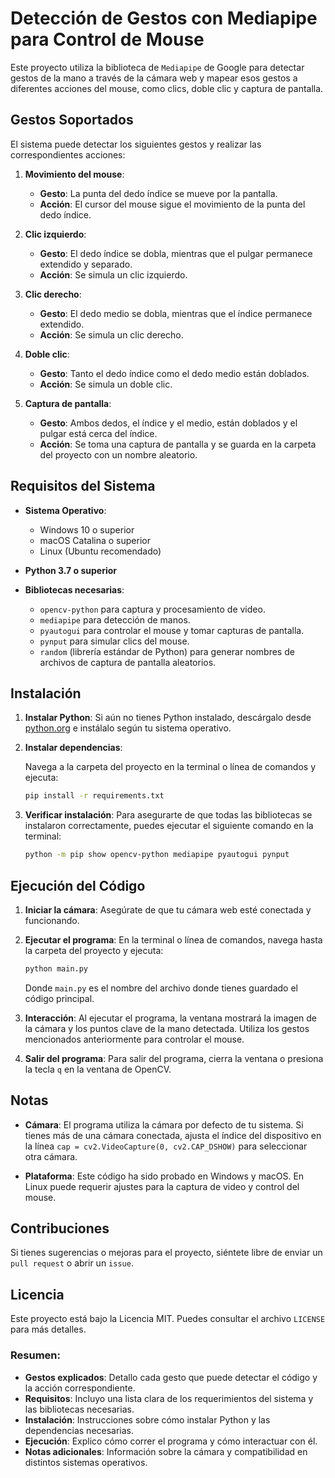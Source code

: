 # Detección de Gestos con Mediapipe para Control de Mouse

Este proyecto utiliza la biblioteca de `Mediapipe` de Google para detectar gestos de la mano a través de la cámara web y mapear esos gestos a diferentes acciones del mouse, como clics, doble clic y captura de pantalla.

## Gestos Soportados

El sistema puede detectar los siguientes gestos y realizar las correspondientes acciones:

1. **Movimiento del mouse**:  
   - **Gesto**: La punta del dedo índice se mueve por la pantalla.  
   - **Acción**: El cursor del mouse sigue el movimiento de la punta del dedo índice.

2. **Clic izquierdo**:  
   - **Gesto**: El dedo índice se dobla, mientras que el pulgar permanece extendido y separado.  
   - **Acción**: Se simula un clic izquierdo.

3. **Clic derecho**:  
   - **Gesto**: El dedo medio se dobla, mientras que el índice permanece extendido.  
   - **Acción**: Se simula un clic derecho.

4. **Doble clic**:  
   - **Gesto**: Tanto el dedo índice como el dedo medio están doblados.  
   - **Acción**: Se simula un doble clic.

5. **Captura de pantalla**:  
   - **Gesto**: Ambos dedos, el índice y el medio, están doblados y el pulgar está cerca del índice.  
   - **Acción**: Se toma una captura de pantalla y se guarda en la carpeta del proyecto con un nombre aleatorio.

## Requisitos del Sistema

- **Sistema Operativo**: 
  - Windows 10 o superior
  - macOS Catalina o superior
  - Linux (Ubuntu recomendado)
  
- **Python 3.7 o superior**

- **Bibliotecas necesarias**:
  - `opencv-python` para captura y procesamiento de video.
  - `mediapipe` para detección de manos.
  - `pyautogui` para controlar el mouse y tomar capturas de pantalla.
  - `pynput` para simular clics del mouse.
  - `random` (librería estándar de Python) para generar nombres de archivos de captura de pantalla aleatorios.

## Instalación

1. **Instalar Python**: Si aún no tienes Python instalado, descárgalo desde [python.org](https://www.python.org/downloads/) e instálalo según tu sistema operativo.

2. **Instalar dependencias**:
   
   Navega a la carpeta del proyecto en la terminal o línea de comandos y ejecuta:

   ```bash
   pip install -r requirements.txt
   ```
   
3. **Verificar instalación**: Para asegurarte de que todas las bibliotecas se instalaron correctamente, puedes ejecutar el siguiente comando en la terminal:

   ```bash
   python -m pip show opencv-python mediapipe pyautogui pynput
   ```

## Ejecución del Código

1. **Iniciar la cámara**: Asegúrate de que tu cámara web esté conectada y funcionando.

2. **Ejecutar el programa**: En la terminal o línea de comandos, navega hasta la carpeta del proyecto y ejecuta:

   ```bash
   python main.py
   ```

   Donde `main.py` es el nombre del archivo donde tienes guardado el código principal.

3. **Interacción**: Al ejecutar el programa, la ventana mostrará la imagen de la cámara y los puntos clave de la mano detectada. Utiliza los gestos mencionados anteriormente para controlar el mouse. 

4. **Salir del programa**: Para salir del programa, cierra la ventana o presiona la tecla `q` en la ventana de OpenCV.

## Notas

- **Cámara**: El programa utiliza la cámara por defecto de tu sistema. Si tienes más de una cámara conectada, ajusta el índice del dispositivo en la línea `cap = cv2.VideoCapture(0, cv2.CAP_DSHOW)` para seleccionar otra cámara.
  
- **Plataforma**: Este código ha sido probado en Windows y macOS. En Linux puede requerir ajustes para la captura de video y control del mouse.

## Contribuciones

Si tienes sugerencias o mejoras para el proyecto, siéntete libre de enviar un `pull request` o abrir un `issue`.

## Licencia

Este proyecto está bajo la Licencia MIT. Puedes consultar el archivo `LICENSE` para más detalles.

### Resumen:
- **Gestos explicados**: Detallo cada gesto que puede detectar el código y la acción correspondiente.
- **Requisitos**: Incluyo una lista clara de los requerimientos del sistema y las bibliotecas necesarias.
- **Instalación**: Instrucciones sobre cómo instalar Python y las dependencias necesarias.
- **Ejecución**: Explico cómo correr el programa y cómo interactuar con él.
- **Notas adicionales**: Información sobre la cámara y compatibilidad en distintos sistemas operativos.